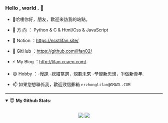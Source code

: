 ### Hello , world . 👋

- 💬哈嘍你好，朋友，歡迎來訪我的站點。

- 🌱 方  向   ： Python & C & Html/Css & JavaScript  
- 🤔 Notion   ：https://ncstlifan.site/
- 🔭 GitHub   ：https://github.com/lifan02/
- ⚡ My Blog  ：http://lifan.ccaeo.com/
- 😄 Hobby    ：-慢跑 -總結當選，規劃未來 -學習新思想，爭做新青年.
- 📫 如果您想聯係我，歡迎致信郵箱 `erzhonglifan@GMAIL.COM  `

---

<details open>
 <summary> 😇 <b>My Github Stats</b>: </summary>
<br>
<p align = "center">
  <img src = "https://github-readme-stats.vercel.app/api?username=tienouc&show_icons=true&theme=calm&line_height=40&hide_border=true">
  <img src = "https://github-readme-stats.vercel.app/api/top-langs/?username=tienouc&theme=calm&hide_border=true">
</p>
</details>
